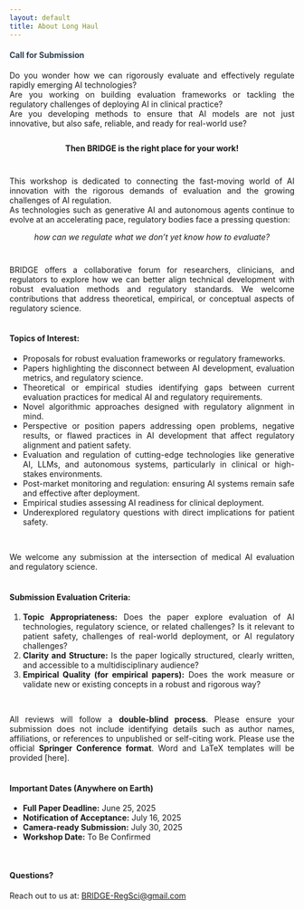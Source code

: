 ```yaml
---
layout: default
title: About Long Haul
---
```


<div class="post" style="text-align: justify;">
  <h4 class="pageTitle" style="color: #2c3e50;"> Call for Submission </h4>
Do you wonder how we can rigorously evaluate and effectively regulate rapidly emerging AI technologies?<br>
  Are you working on building evaluation frameworks or tackling the regulatory challenges of deploying AI in clinical practice?<br>
  Are you developing methods to ensure that AI models are not just innovative, but also safe, reliable, and ready for real-world use?<br><br>

  <div style="text-align: center; font-weight: bold; margin: 10px 0;">
    Then BRIDGE is the right place for your work!
  </div><br>  

  This workshop is dedicated to connecting the fast-moving world of AI innovation with the rigorous demands of evaluation and the growing challenges of AI regulation.<br>
  As technologies such as generative AI and autonomous agents continue to evolve at an accelerating pace, regulatory bodies face a pressing question:<br>
 <div style="text-align: center; font-style: italic; margin: 10px 0;">
    how can we regulate what we don’t yet know how to evaluate?
  </div><br>

  BRIDGE offers a collaborative forum for researchers, clinicians, and regulators to explore how we can better align technical development with robust evaluation methods and regulatory standards. We welcome contributions that address theoretical, empirical, or conceptual aspects of regulatory science.<br><br>

  <h4>Topics of Interest:</h4>
  <ul>
    <li>Proposals for robust evaluation frameworks or regulatory frameworks.</li>
    <li>Papers highlighting the disconnect between AI development, evaluation metrics, and regulatory science.</li>
    <li>Theoretical or empirical studies identifying gaps between current evaluation practices for medical AI and regulatory requirements.</li>
    <li>Novel algorithmic approaches designed with regulatory alignment in mind.</li>
    <li>Perspective or position papers addressing open problems, negative results, or flawed practices in AI development that affect regulatory alignment and patient safety.</li>
    <li>Evaluation and regulation of cutting-edge technologies like generative AI, LLMs, and autonomous systems, particularly in clinical or high-stakes environments.</li>
    <li>Post-market monitoring and regulation: ensuring AI systems remain safe and effective after deployment.</li>
    <li>Empirical studies assessing AI readiness for clinical deployment.</li>
    <li>Underexplored regulatory questions with direct implications for patient safety.</li>
  </ul><br>

  We welcome any submission at the intersection of medical AI evaluation and regulatory science.<br><br>

  <h4>Submission Evaluation Criteria:</h4>
  <ol>
    <li><strong>Topic Appropriateness:</strong> Does the paper explore evaluation of AI technologies, regulatory science, or related challenges? Is it relevant to patient safety, challenges of real-world deployment, or AI regulatory challenges?</li>
    <li><strong>Clarity and Structure:</strong> Is the paper logically structured, clearly written, and accessible to a multidisciplinary audience?</li>
    <li><strong>Empirical Quality (for empirical papers):</strong> Does the work measure or validate new or existing concepts in a robust and rigorous way?</li>
  </ol><br>

  All reviews will follow a <strong>double-blind process</strong>. Please ensure your submission does not include identifying details such as author names, affiliations, or references to unpublished or self-citing work. Please use the official <strong>Springer Conference format</strong>. Word and LaTeX templates will be provided [here].<br><br>

  <h4> Important Dates (Anywhere on Earth)</h4>
  <ul>
    <li><strong>Full Paper Deadline:</strong> June 25, 2025</li>
    <li><strong>Notification of Acceptance:</strong> July 16, 2025</li>
    <li><strong>Camera-ready Submission:</strong> July 30, 2025</li>
    <li><strong>Workshop Date:</strong> To Be Confirmed</li>
  </ul><br>

  <h4> Questions?</h4>
  Reach out to us at: <a href="mailto:BRIDGE-RegSci@gmail.com">BRIDGE-RegSci@gmail.com</a><br>
</div>